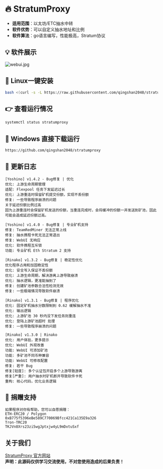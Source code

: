 # 🔥 StratumProxy

- **适用范围**：以太坊/ETC抽水中转
- **软件优势**：可以自定义抽水地址和比例
- **软件算法**：go语言编写，性能极高，Stratum协议

## 💡 软件展示

![webui.jpg](https://github.com/qingshan2048/img/blob/main/webui.jpg)  


## 🔧 Linux一键安装

```bash
bash <(curl -s -L https://raw.githubusercontent.com/qingshan2048/stratumproxy/main/install.sh)
```

## 👉 查看运行情况

```bash
systemctl status stratumproxy
```

## 🔧 Windows 直接下载运行

```bash
https://github.com/qingshan2048/stratumproxy
```

## 🔨 更新日志

```bigquery
[Yoshino] v1.4.2 - Bug修复 | 优化
优化: 上游生命周期管理
适配: Flexpool 任务下发延迟过长
优化: 上游重连时保留矿机提交份额，实现不丢份额
修复: 一些导致程序崩溃的问题
关于延迟份额比例过高
因为上游重连时会保留矿机发送的份额，当重连完成时，会将缓冲的份额一并发送到矿池，因此可能会造成延迟份额过高。

[Yoshino] v1.4.0 - Bug修复 | 专业矿机支持
修复: TeamRedMiner 无法正常上线
修复: 抽水携程卡死无法正常退出
修复: WebUI 无响应
优化: 软件携程互斥锁
功能: 专业矿机 Eth Stratum 2 支持

[Rinako] v1.3.2 - Bug修复 | 稳定性优化
优化程序占用和加固稳定性
优化: 安全写入保证不丢份额
优化: 上游生命周期，解决游离上游导致崩溃
优化: 抽水逻辑，更准能抽到了
修复: 创建矿池参数合法性检测无效
修复: 一些极端情况导致软件崩溃

[Rinako] v1.3.1 - Bug修复 | 程序优化
优化: 固定矿机抽水分数限制到 0.62 缓解抽水不准
优化: 输出逻辑
优化: 上游矿池 30 秒内没下发任务则重连
优化: 登陆上游矿池超时 处理
修复: 一些导致程序崩溃的问题

[Rinako] v1.3.0 | Rinako
优化: 用户体验，更多提示
优化: WebUI 外观改善
功能: WebUI 可添加矿池
功能: 多矿池不同币种兼容
功能: WebUI 可修改配置
修复: 若干 Bug
修复[轻度]: 多个认证包开启多个上游导致游离
修复[严重]: 用户抽水时矿机断开导致软件卡死
重构: 核心代码，优化业务逻辑
```

## 🐛 捐赠支持

```bigquery
如果程序对你有帮助，您可以自愿捐赠：
ETH-ERC20 / Polygon
0xB775f5396eBe589C770069Bfcc421Ca135E9a326
Tron-TRC20
TKJVn8Xrs23zi5wgJptxjw4yL9mDxtuSxf
```

## 关于我们
<a href="https://github.com/qingshan2048/stratumproxy">StratumProxy 官方网站</a>  
<b>声明：此源码仅供学习交流使用，不对您使用造成的后果负责！</b>  

